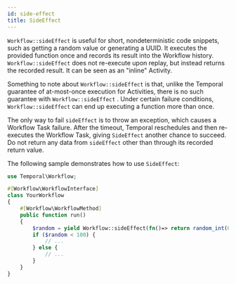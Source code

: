 ```yaml
---
id: side-effect
title: SideEffect
---
```


`Workflow::sideEffect` is useful for short, nondeterministic code snippets, such as getting a random
value or generating a UUID. It executes the provided function once and records its result into the
Workflow history. `Workflow::sideEffect` does not re-execute upon replay, but instead returns the
recorded result. It can be seen as an "inline" Activity.

Something to note about `Workflow::sideEffect`
is that, unlike the Temporal guarantee of at-most-once execution for Activities, there is no such
guarantee with `Workflow::sideEffect` . Under certain failure conditions, `Workflow::sideEffect` can
end up executing a function more than once.

The only way to fail `sideEffect` is to throw an exception, which causes a Workflow Task failure. After the
timeout, Temporal reschedules and then re-executes the Workflow Task, giving `SideEffect` another chance
to succeed. Do not return any data from `sideEffect` other than through its recorded return value.

The following sample demonstrates how to use `SideEffect`:

```php
use Temporal\Workflow;

#[Workflow\WorkflowInterface]
class YourWorkflow
{
    #[Workflow\WorkflowMethod]
    public function run()
    {
        $random = yield Workflow::sideEffect(fn()=> return random_int(0, 100));
        if ($random < 100) {
            // ...
        } else {
            // ...
        }
    }
}
```
